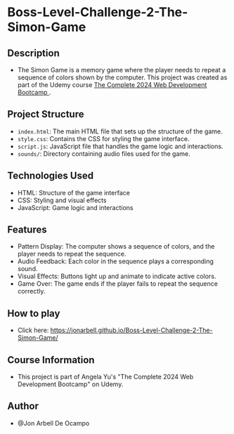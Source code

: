 # Boss-Level-Challenge-2-The-Simon-Game

## Description

* The Simon Game is a memory game where the player needs to repeat a sequence of colors shown by the computer. This project was created as part of the Udemy course [The Complete 2024 Web Development Bootcamp
](https://www.udemy.com/course/the-complete-web-development-bootcamp/).

## Project Structure

* `index.html`: The main HTML file that sets up the structure of the game.
* `style.css`: Contains the CSS for styling the game interface.
* `script.js`: JavaScript file that handles the game logic and interactions.
* `sounds/`: Directory containing audio files used for the game.

## Technologies Used

* HTML: Structure of the game interface
* CSS: Styling and visual effects
* JavaScript: Game logic and interactions

## Features

* Pattern Display: The computer shows a sequence of colors, and the player needs to repeat the sequence.
* Audio Feedback: Each color in the sequence plays a corresponding sound.
* Visual Effects: Buttons light up and animate to indicate active colors.
* Game Over: The game ends if the player fails to repeat the sequence correctly.

## How to play 
* Click here: https://jonarbell.github.io/Boss-Level-Challenge-2-The-Simon-Game/

## Course Information

* This project is part of Angela Yu's "The Complete 2024 Web Development Bootcamp" on Udemy.

## Author

* @Jon Arbell De Ocampo
